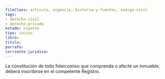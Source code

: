 ```yaml
---
fileClass: articulo, vigencia, historia-y-fuentes, codigo-civil
tags:
- derecho-civil
- derecho-privado
estado: vigente
tipo: inciso
libro:
titulo:
parrafo:
corriente-juridica:
---
```

La constitución de todo fideicomiso que comprenda o afecte un inmueble, deberá inscribirse en el competente Registro.